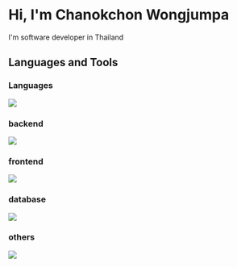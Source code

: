 # Hi, I'm Chanokchon Wongjumpa
I'm software developer in Thailand

## Languages and Tools
### Languages
<img src="https://skillicons.dev/icons?i=java,cs,js,ts"/>

### backend
<img src="https://skillicons.dev/icons?i=dotnet,express,spring"/>

### frontend
<img src="https://skillicons.dev/icons?i=react,redux,tailwind"/>

### database
<img src="https://skillicons.dev/icons?i=mysql,postgres"/>

### others
<img src="https://skillicons.dev/icons?i=github,figma,postman,stackoverflow"/>
